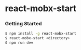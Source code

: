 # react-mobx-start

### Getting Started

```sh
$ npm install -g react-mobx-start
$ react-mobx-start <directory>
$ npm run dev
```
